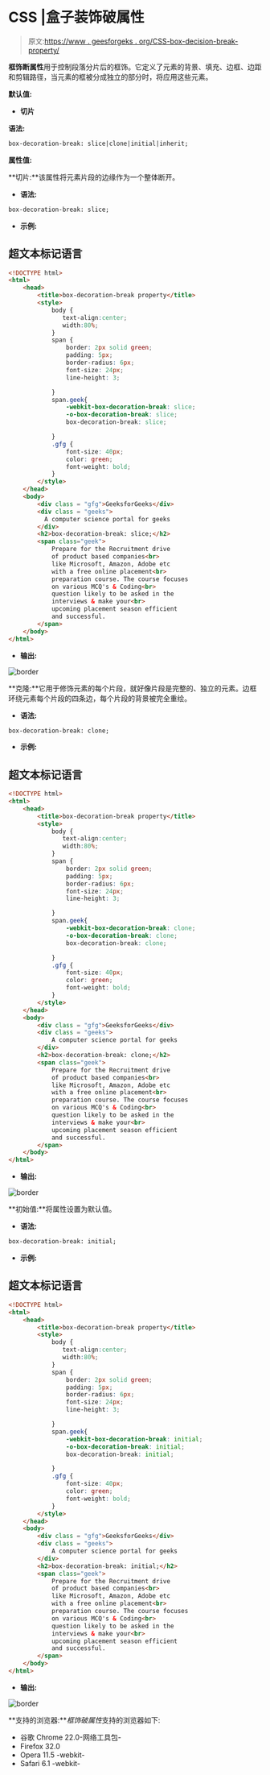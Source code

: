 # CSS |盒子装饰破属性

> 原文:[https://www . geesforgeks . org/CSS-box-decision-break-property/](https://www.geeksforgeeks.org/css-box-decoration-break-property/)

**框饰断属性**用于控制段落分片后的框饰。它定义了元素的背景、填充、边框、边距和剪辑路径，当元素的框被分成独立的部分时，将应用这些元素。

**默认值:**

*   **切片**

**语法:**

```html
box-decoration-break: slice|clone|initial|inherit;
```

**属性值:**

**切片:**该属性将元素片段的边缘作为一个整体断开。

*   **语法:**

```html
box-decoration-break: slice;
```

*   **示例:**

## 超文本标记语言

```html
<!DOCTYPE html>
<html>
    <head>
        <title>box-decoration-break property</title>
        <style>
            body {
               text-align:center;
               width:80%;
            }
            span {
                border: 2px solid green;
                padding: 5px;
                border-radius: 6px;
                font-size: 24px;
                line-height: 3;

            }
            span.geek{
                -webkit-box-decoration-break: slice;
                -o-box-decoration-break: slice;
                box-decoration-break: slice;

            }
            .gfg {
                font-size: 40px;
                color: green;
                font-weight: bold;
            }
        </style>
    </head>
    <body>
        <div class = "gfg">GeeksforGeeks</div>
        <div class = "geeks">
          A computer science portal for geeks
        </div>
        <h2>box-decoration-break: slice;</h2>
        <span class="geek">
            Prepare for the Recruitment drive
            of product based companies<br>
            like Microsoft, Amazon, Adobe etc
            with a free online placement<br>
            preparation course. The course focuses
            on various MCQ's & Coding<br>
            question likely to be asked in the
            interviews & make your<br>
            upcoming placement season efficient
            and successful.
        </span>
    </body>
</html>                   
```

*   **输出:**

![border](img/237aff72d9c9d87693417ccf35e68992.png)

**克隆:**它用于修饰元素的每个片段，就好像片段是完整的、独立的元素。边框环绕元素每个片段的四条边，每个片段的背景被完全重绘。

*   **语法:**

```html
box-decoration-break: clone;
```

*   **示例:**

## 超文本标记语言

```html
<!DOCTYPE html>
<html>
    <head>
        <title>box-decoration-break property</title>
        <style>
            body {
               text-align:center;
               width:80%;
            }
            span {
                border: 2px solid green;
                padding: 5px;
                border-radius: 6px;
                font-size: 24px;
                line-height: 3;

            }
            span.geek{
                -webkit-box-decoration-break: clone;
                -o-box-decoration-break: clone;
                box-decoration-break: clone;

            }
            .gfg {
                font-size: 40px;
                color: green;
                font-weight: bold;
            }
        </style>
    </head>
    <body>
        <div class = "gfg">GeeksforGeeks</div>
        <div class = "geeks">
            A computer science portal for geeks
        </div>
        <h2>box-decoration-break: clone;</h2>
        <span class="geek">
            Prepare for the Recruitment drive
            of product based companies<br>
            like Microsoft, Amazon, Adobe etc
            with a free online placement<br>
            preparation course. The course focuses
            on various MCQ's & Coding<br>
            question likely to be asked in the
            interviews & make your<br>
            upcoming placement season efficient
            and successful.
        </span>
    </body>
</html>                   
```

*   **输出:**

![border](img/b394d8a1a66988ddf5e23613ac24c2fb.png)

**初始值:**将属性设置为默认值。

*   **语法:**

```html
box-decoration-break: initial;
```

*   **示例:**

## 超文本标记语言

```html
<!DOCTYPE html>
<html>
    <head>
        <title>box-decoration-break property</title>
        <style>
            body {
               text-align:center;
               width:80%;
            }
            span {
                border: 2px solid green;
                padding: 5px;
                border-radius: 6px;
                font-size: 24px;
                line-height: 3;

            }
            span.geek{
                -webkit-box-decoration-break: initial;
                -o-box-decoration-break: initial;
                box-decoration-break: initial;

            }
            .gfg {
                font-size: 40px;
                color: green;
                font-weight: bold;
            }
        </style>
    </head>
    <body>
        <div class = "gfg">GeeksforGeeks</div>
        <div class = "geeks">
            A computer science portal for geeks
        </div>
        <h2>box-decoration-break: initial;</h2>
        <span class="geek">
            Prepare for the Recruitment drive
            of product based companies<br>
            like Microsoft, Amazon, Adobe etc
            with a free online placement<br>
            preparation course. The course focuses
            on various MCQ's & Coding<br>
            question likely to be asked in the
            interviews & make your<br>
            upcoming placement season efficient
            and successful.
        </span>
    </body>
</html>                   
```

*   **输出:**

![border](img/c7dc0ba9aa62caa7d64ecfcb1daabb96.png)

**支持的浏览器:***框饰破属性*支持的浏览器如下:

*   谷歌 Chrome 22.0-网络工具包-
*   Firefox 32.0
*   Opera 11.5 -webkit-
*   Safari 6.1 -webkit-